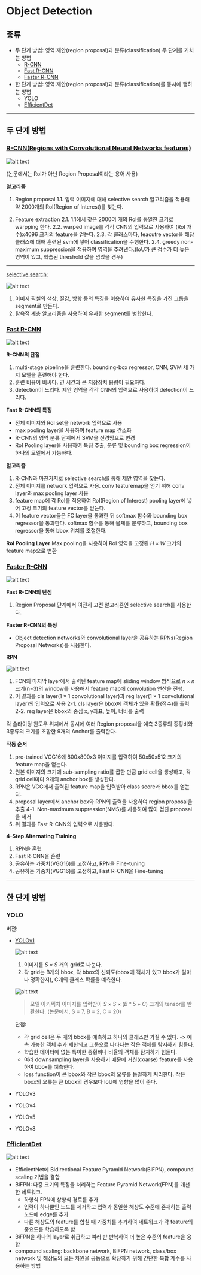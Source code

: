 # Object Detection

## 종류
- 두 단계 방법: 영역 제안(region proposal)과 분류(classification) 두 단계를 거치는 방법
    - [R-CNN](#r-cnnregions-with-convolutional-neural-networks-features)
    - [Fast R-CNN](#fast-r-cnn)
    - [Faster R-CNN](#faster-r-cnn)
- 한 단계 방법: 영역 제안(region proposal)과 분류(classification)를 동시에 행하는 방법
    - [YOLO](#yolo)
    - [EfficientDet](#efficientdet)

---
## 두 단계 방법

### [R-CNN(Regions with Convolutional Neural Networks features)](https://doi.org/10.1109/CVPR.2014.81)

![alt text](./images/R-CNN.png)

(논문에서는 RoI가 아닌 Region Proposal이라는 용어 사용)

**알고리즘**
1. Region proposal
    1.1. 입력 이미지에 대해 selective search 알고리즘을 적용해 약 2000개의 RoI(Region of Interest)를 찾는다.

2. Feature extraction
    2.1. 1.1에서 찾은 2000여 개의 RoI를 동일한 크기로 warpping 한다.
    2.2. warped image를 각각 CNN의 입력으로 사용하여 (RoI 개수)x4096 크기의 feature을 얻는다.
    2.3. 각 클래스마다, feacutre vector을 해당 클래스에 대해 훈련된 svm에 넣어 classification을 수행한다.
    2.4. greedy non-maximum suppression을 적용하여 영역을 추려낸다.(IoU가 큰 점수가 더 높은 영역이 있고, 학습된 threshold 값을 넘었을 경우)

---
[selective search](https://doi.org/10.1007/s11263-013-0620-5):

![alt text](./images/selective%20search.png)

1. 이미지 픽셀의 색상, 질감, 방향 등의 특징을 이용하여 유사한 특징을 가진 그룹을 segment로 만든다.
2. 탐욕적 계층 알고리즘을 사용하여 유사한 segment를 병합한다.

### [Fast R-CNN](https://openaccess.thecvf.com/content_iccv_2015/html/Girshick_Fast_R-CNN_ICCV_2015_paper.html)

![alt text](./images/Fast%20R-CNN.png)

**R-CNN의 단점**
1. multi-stage pipeline을 훈련한다. bounding-box regressor, CNN, SVM 세 가지 모델을 훈련해야 한다.
2. 훈련 비용이 비싸다. 긴 시간과 큰 저장장치 용량이 필요하다.
3. detection이 느리다. 제안 영역을 각각 CNN의 입력으로 사용하여 detection이 느리다.

**Fast R-CNN의 특징**
- 전체 이미지와 RoI set을 network 입력으로 사용
- max pooling layer을 사용하여 feature map 간소화
- R-CNN의 영역 분류 단계에서 SVM을 신경망으로 변경
- RoI Pooling layer을 사용하여 특징 추출, 분류 및 bounding box regression이 하나의 모델에서 가능하다.

**알고리즘**
1. R-CNN과 마찬가지로 selective search를 통해 제안 영역을 찾는다.
2. 전체 이미지를 network 입력으로 사용. conv featuremap을 얻기 위해 conv layer과 max pooling layer 사용
3. feature map에 각 RoI를 적용하여 RoI(Region of Interest) pooling layer에 넣어 고정 크기의 feature vector를 얻는다.
4. 이 feature vector들은 FC layer을 통과한 뒤 softmax 함수와 bounding box regressor을 통과한다.
softmax 함수를 통해 물체를 분류하고, bounding box regressor을 통해 bbox 위치를 조절한다.

**RoI Pooling Layer**
Max pooling을 사용하여 RoI 영역을 고정된 $H \times W$ 크기의 feature map으로 변환

### [Faster R-CNN](https://proceedings.neurips.cc/paper/2015/hash/14bfa6bb14875e45bba028a21ed38046-Abstract.html)

![alt text](./images/Faster_R-CNN.png)

**Fast R-CNN의 단점**
1. Region Proposal 단계에서 여전히 고전 알고리즘인 selective search를 사용한다.

**Faster R-CNN의 특징**
- Object detection networks와 convolutional layer을 공유하는 RPNs(Region Proposal Networks)를 사용한다. 

**RPN**

![alt text](./images/Faster_R-CNN%20RPN.png)

1. FCN의 마지막 layer에서 출력된 feature map에 sliding window 방식으로 $n \times n$크기(n=3)의 window를 사용해서 feature map에 convolution 연산을 진행.
2. 이 결과를 cls layer($1 \times 1$ convolutional layer)과 reg layer($1 \times 1$ convolutional layer)의 입력으로 사용
2-1. cls layer은 bbox에 객체가 있을 확률(점수)를 출력
2-2. reg layer은 bbox의 중심 x, y좌표, 높이, 너비를 출력

각 슬라이딩 윈도우 위치에서 동시에 여러 Region proposal을 예측
3종류의 종횡비와 3종류의 크기를 조합한 9개의 Anchor를 출력한다.

**작동 순서**
1. pre-trained VGG16에 800x800x3 이미지를 입력하여 50x50x512 크기의 feature map을 얻는다.
2. 원본 이미지의 크기에 sub-sampling ratio를 곱한 만큼 grid cell을 생성하고, 각 grid cell마다 9개의 anchor box를 생성한다.
3. RPN은 VGG에서 출력된 feature map을 입력받아 class score과 bbox를 얻는다.
4. proposal layer에서 anchor box와 RPN의 출력을 사용하여 region proposal을 추출
4-1. Non-maximum suppression(NMS)를 사용하여 많이 겹친 proposal을 제거
5. 위 결과를 Fast R-CNN의 입력으로 사용한다.

**4-Step Alternating Training**
1. RPN을 훈련
2. Fast R-CNN을 훈련
3. 공유하는 가중치(VGG16)를 고정하고, RPN을 Fine-tuning
4. 공유하는 가중치(VGG16)를 고정하고, Fast R-CNN을 Fine-tuning

---
## 한 단계 방법

### YOLO
버전:
- [YOLOv1](https://arxiv.org/abs/1506.02640)

    ![alt text](./images/YOLOv1%20fig1.png)

    1. 이미지를 $S \times S$ 개의 grid로 나눈다.
    2. 각 grid는 B개의 bbox, 각 bbox의 신뢰도(bbox에 객체가 있고 bbox가 얼마나 정확한지), C개의 클래스 확률을 예측한다.

    ![alt text](./images/YOLOv1%20architecture.png)

    > 모델 아키텍처
    이미지를 입력받아 $S \times S \times (B * 5 + C)$ 크기의 tensor를 반환한다.
    (논문에서, S = 7, B = 2, C = 20)

    단점:
    - 각 grid cell은 두 개의 bbox를 예측하고 하나의 클래스만 가질 수 있다.
    -> 예측 가능한 객체 수가 제한되고 그룹으로 나타나는 작은 객체를 탐지하기 힘들다.
    - 학습한 데이터에 없는 특이한 종횡비나 비율의 객체를 탐지하기 힘들다.
    - 여러 downsampling layer을 사용하기 때문에 거친(coarse) feature를 사용하여 bbox를 예측한다.
    - loss function이 큰 bbox와 작은 bbox의 오류를 동일하게 처리한다. 작은 bbox의 오류는 큰 bbox의 경우보다 IoU에 영향을 많이 준다.
- YOLOv3
- YOLOv4
- YOLOv5
- YOLOv8

### [EfficientDet](https://openaccess.thecvf.com/content_CVPR_2020/html/Tan_EfficientDet_Scalable_and_Efficient_Object_Detection_CVPR_2020_paper.html)

![alt text](./images/EfficientDet%20architecture.png)

- EfficientNet에 Bidirectional Feature Pyramid Network(BiFPN), compound scaling 기법을 결합
- BiFPN: 다중 크기의 특징을 처리하는 Feature Pyramid Network(FPN)를 개선한 네트워크.
    - 하향식 FPN에 상향식 경로를 추가
    - 입력이 하나뿐인 노드를 제거하고 입력과 동일한 해상도 수준에 존재하는 출력 노드에 edge를 추가
    - 다른 해상도의 feature를 합칠 때 가중치를 추가하여 네트워크가 각 feature의 중요도를 학습하도록 함
- BiFPN을 하나의 layer로 취급하고 여러 반 반복하여 더 높은 수준의 feature을 융합
- compound scaling: backbone network, BiFPN network, class/box network 및 해상도의 모든 차원을 공동으로 확장하기 위해 간단한 복합 계수를 사용하는 방법
